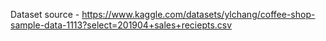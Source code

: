 Dataset source - https://www.kaggle.com/datasets/ylchang/coffee-shop-sample-data-1113?select=201904+sales+reciepts.csv

